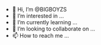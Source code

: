 - 👋 Hi, I’m @BIGBOYZS
- 👀 I’m interested in ...
- 🌱 I’m currently learning ...
- 💞️ I’m looking to collaborate on ...
- 📫 How to reach me ...

<!---
BIGBOYZS/BIGBOYZS is a ✨ special ✨ repository because its `README.md` (this file) appears on your GitHub profile.
You can click the Preview link to take a look at your changes.
--->
